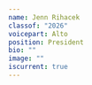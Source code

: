 ```yaml
---
name: Jenn Rihacek
classof: "2026"
voicepart: Alto
position: President
bio: ""
image: ""
iscurrent: true
---
```

